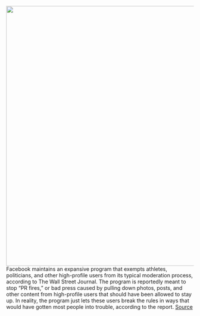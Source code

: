 <img src='https://cdn.vox-cdn.com/thumbor/oi5BjEISg4QI7VoCpUOnW05AP1k=/0x0:2040x1360/1200x800/filters:focal(857x517:1183x843)/cdn.vox-cdn.com/uploads/chorus_image/image/69851984/acastro_180828_1777_facebook_0001.0.jpg' width='700px' /><br/>
Facebook maintains an expansive program that exempts athletes, politicians, and other high-profile users from its typical moderation process, according to The Wall Street Journal. The program is reportedly meant to stop “PR fires,” or bad press caused by pulling down photos, posts, and other content from high-profile users that should have been allowed to stay up. In reality, the program just lets these users break the rules in ways that would have gotten most people into trouble, according to the report.
<a href='https://www.theverge.com/2021/9/13/22671565/facebook-xcheck-moderation-system-high-profile-exemptions'> Source <a/>